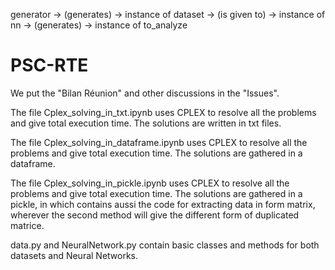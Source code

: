generator -> (generates) -> instance of dataset -> (is given to) -> instance of nn -> (generates) -> instance of to_analyze

































# PSC-RTE





















We put the "Bilan Réunion" and other discussions in the "Issues".

The file Cplex_solving_in_txt.ipynb uses CPLEX to resolve all the problems and give total execution time. The solutions are written in txt files.

The file Cplex_solving_in_dataframe.ipynb uses CPLEX to resolve all the problems and give total execution time. The solutions are gathered in a dataframe.

The file Cplex_solving_in_pickle.ipynb uses CPLEX to resolve all the problems and give total execution time. The solutions are gathered in a pickle, in which contains aussi the code for extracting data in form matrix, wherever the second method will give the different form of duplicated matrice.

data.py and NeuralNetwork.py contain basic classes and methods for both datasets and Neural Networks.
